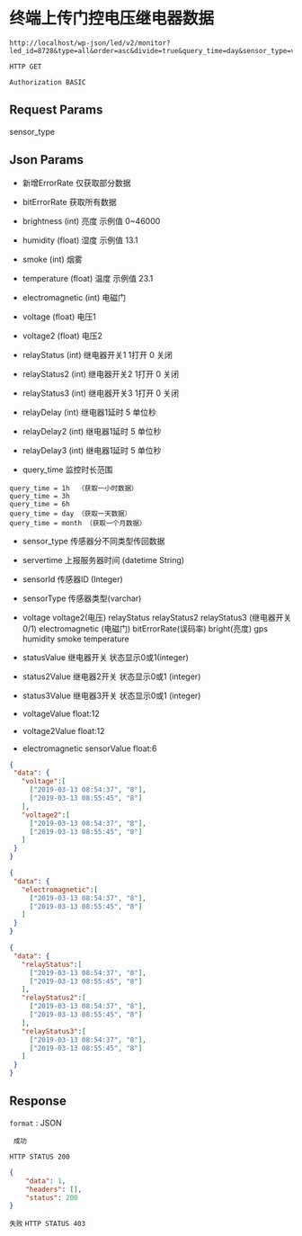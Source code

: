 终端上传门控电压继电器数据
===

	http://localhost/wp-json/led/v2/monitor?led_id=8728&type=all&order=asc&divide=true&query_time=day&sensor_type=voltage

`HTTP GET`


`Authorization BASIC`


## Request Params

sensor_type


## Json Params

* 新增ErrorRate       仅获取部分数据

* bitErrorRate        获取所有数据

* brightness          (int)        亮度       示例值  0~46000

* humidity            (float)   湿度          示例值  13.1

* smoke               (int)     烟雾        

* temperature         (float)   温度          示例值  23.1

* electromagnetic     (int)     电磁门       

* voltage             (float)   电压1

* voltage2            (float)   电压2

* relayStatus         (int)     继电器开关1     1打开   0 关闭

*  relayStatus2       (int)     继电器开关2     1打开   0 关闭

*  relayStatus3       (int)     继电器开关3     1打开   0 关闭

* relayDelay          (int)     继电器1延时     5 单位秒
 
* relayDelay2         (int)     继电器1延时     5 单位秒
  
* relayDelay3        (int)     继电器1延时     5 单位秒


* query_time 监控时长范围 
```
query_time = 1h  （获取一小时数据）
query_time = 3h 
query_time = 6h 
query_time = day （获取一天数据）
query_time = month （获取一个月数据）
```
 
* sensor_type 传感器分不同类型传回数据 

* servertime 上报服务器时间 (datetime String)

* sensorId  传感器ID (Integer)  

* sensorType  传感器类型(varchar)  
   
* voltage voltage2(电压)   relayStatus relayStatus2  relayStatus3  (继电器开关0/1) electromagnetic (电磁门)   bitErrorRate(误码率)   bright(亮度)   gps   humidity  smoke  temperature

* statusValue  继电器开关 状态显示0或1(integer)

* status2Value   继电器2开关 状态显示0或1  (integer)

* status3Value    继电器3开关 状态显示0或1  (integer)

* voltageValue     float:12

* voltage2Value   float:12

* electromagnetic   sensorValue  float:6



```json
{ 
 "data": {
   "voltage":[
     ["2019-03-13 08:54:37", "8"],
     ["2019-03-13 08:55:45", "8"]
   ],
   "voltage2":[
     ["2019-03-13 08:54:37", "8"],
     ["2019-03-13 08:55:45", "8"]
   ]
 }
}
```

```json
{ 
 "data": {
   "electromagnetic":[
     ["2019-03-13 08:54:37", "8"],
     ["2019-03-13 08:55:45", "8"]
   ]
 }
}
```

```json
{ 
 "data": {
   "relayStatus":[
     ["2019-03-13 08:54:37", "8"],
     ["2019-03-13 08:55:45", "8"]
   ],
   "relayStatus2":[
     ["2019-03-13 08:54:37", "8"],
     ["2019-03-13 08:55:45", "8"]
   ],
   "relayStatus3":[
     ["2019-03-13 08:54:37", "8"],
     ["2019-03-13 08:55:45", "8"]
   ]
 }
}
```



## Response

`format` : JSON

` 成功`

`HTTP STATUS 200`

```json
{
    "data": 1,
    "headers": [],
    "status": 200
}

```

`失败`
`HTTP STATUS 403`

```json
```


